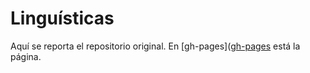 # Linguísticas

Aquí se reporta el repositorio original. En [gh-pages]([gh-pages](https://github.com/linguisticas/linguisticas.github.io/tree/gh-pages) está la página.
